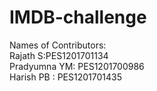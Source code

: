 # IMDB-challenge
Names of Contributors:\
Rajath S:PES1201701134\
Pradyumna YM: PES1201700986\
Harish PB : PES1201701435
